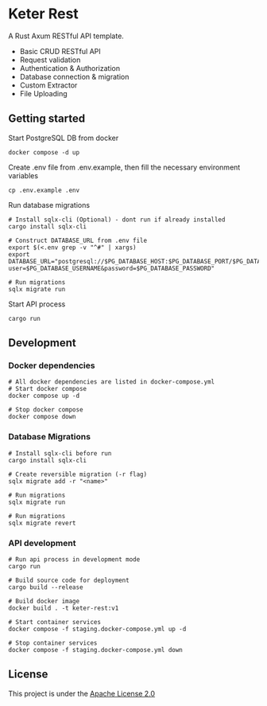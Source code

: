 # Keter Rest

A Rust Axum RESTful API template.

- Basic CRUD RESTful API
- Request validation
- Authentication & Authorization
- Database connection & migration
- Custom Extractor
- File Uploading

## Getting started

Start PostgreSQL DB from docker

```shell
docker compose -d up
```

Create .env file from .env.example, then fill the necessary environment variables

```shell
cp .env.example .env
```

Run database migrations

```shell
# Install sqlx-cli (Optional) - dont run if already installed
cargo install sqlx-cli

# Construct DATABASE_URL from .env file
export $(<.env grep -v "^#" | xargs)
export DATABASE_URL="postgresql://$PG_DATABASE_HOST:$PG_DATABASE_PORT/$PG_DATABASE_DB?user=$PG_DATABASE_USERNAME&password=$PG_DATABASE_PASSWORD"

# Run migrations
sqlx migrate run
```

Start API process

```shell
cargo run
```

## Development

### Docker dependencies

```shell
# All docker dependencies are listed in docker-compose.yml
# Start docker compose
docker compose up -d

# Stop docker compose
docker compose down
```

### Database Migrations

```shell
# Install sqlx-cli before run
cargo install sqlx-cli

# Create reversible migration (-r flag)
sqlx migrate add -r "<name>"

# Run migrations
sqlx migrate run

# Run migrations
sqlx migrate revert
```

### API development

```shell
# Run api process in development mode
cargo run

# Build source code for deployment
cargo build --release

# Build docker image
docker build . -t keter-rest:v1

# Start container services
docker compose -f staging.docker-compose.yml up -d

# Stop container services
docker compose -f staging.docker-compose.yml down
```

## License

This project is under the [Apache License 2.0](https://www.apache.org/licenses/LICENSE-2.0)
